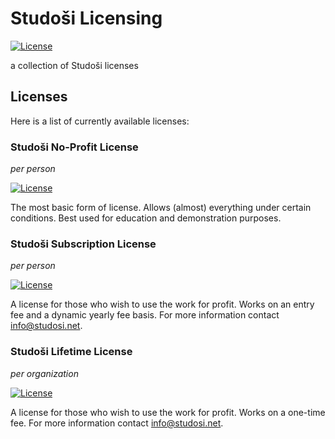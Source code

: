 # Studoši Licensing
[![License](https://img.shields.io/badge/License-Apache%202.0-blue.svg)](https://opensource.org/licenses/Apache-2.0)

a collection of Studoši licenses

## Licenses

Here is a list of currently available licenses:

### Studoši No-Profit License
*per person*

[![License](https://img.shields.io/static/v1?label=License&message=Studo%C5%A1i%20NP&color=43ada9)](licenses/studosi-no-profit-license.txt)

The most basic form of license. Allows (almost) everything under certain conditions. Best used for education and demonstration purposes.

### Studoši Subscription License
*per person*

[![License](https://img.shields.io/static/v1?label=License&message=Studo%C5%A1i%20S&color=43ada9)](licenses/studosi-subscription-license.txt)

A license for those who wish to use the work for profit. Works on an entry fee and a dynamic yearly fee basis. For more information contact [info@studosi.net](mailto:info@studosi.net).

### Studoši Lifetime License
*per organization*

[![License](https://img.shields.io/static/v1?label=License&message=Studo%C5%A1i%20L&color=43ada9)](licenses/studosi-lifetime-license.txt)

A license for those who wish to use the work for profit. Works on a one-time fee. For more information contact [info@studosi.net](mailto:info@studosi.net).
